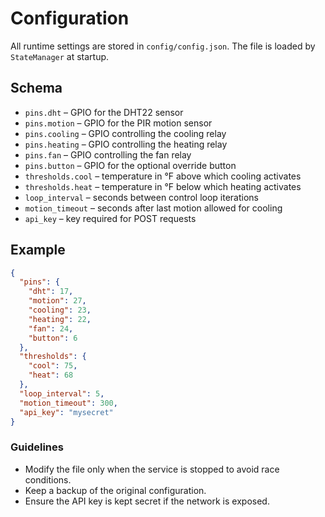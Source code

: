 # Configuration

All runtime settings are stored in `config/config.json`. The file is loaded by
`StateManager` at startup.

## Schema

- `pins.dht` – GPIO for the DHT22 sensor
- `pins.motion` – GPIO for the PIR motion sensor
- `pins.cooling` – GPIO controlling the cooling relay
- `pins.heating` – GPIO controlling the heating relay
- `pins.fan` – GPIO controlling the fan relay
- `pins.button` – GPIO for the optional override button
- `thresholds.cool` – temperature in °F above which cooling activates
- `thresholds.heat` – temperature in °F below which heating activates
- `loop_interval` – seconds between control loop iterations
- `motion_timeout` – seconds after last motion allowed for cooling
- `api_key` – key required for POST requests

## Example

```json
{
  "pins": {
    "dht": 17,
    "motion": 27,
    "cooling": 23,
    "heating": 22,
    "fan": 24,
    "button": 6
  },
  "thresholds": {
    "cool": 75,
    "heat": 68
  },
  "loop_interval": 5,
  "motion_timeout": 300,
  "api_key": "mysecret"
}
```

### Guidelines

- Modify the file only when the service is stopped to avoid race conditions.
- Keep a backup of the original configuration.
- Ensure the API key is kept secret if the network is exposed.
